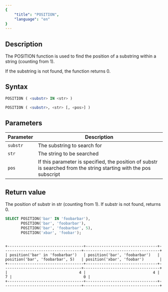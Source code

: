 ```yaml
---
{
    "title": "POSITION",
    "language": "en"
}
---
```


## Description

The POSITION function is used to find the position of a substring within a string (counting from 1).  

If the substring is not found, the function returns 0.

## Syntax

```sql
POSITION ( <substr> IN <str> )

POSITION ( <substr>, <str> [, <pos>] )
```

## Parameters

| Parameter | Description                                                                                |
| --------- | ------------------------------------------------------------------------------------------ |
| `substr`  | The substring to search for                                                                |
| `str`     | The string to be searched                                                                  |
| `pos`     | If this parameter is specified, the position of substr is searched from the string starting with the pos subscript |

## Return value

The position of substr in str (counting from 1).
If substr is not found, returns 0.

```sql
SELECT POSITION('bar' IN 'foobarbar'), 
       POSITION('bar', 'foobarbar'),
       POSITION('bar', 'foobarbar', 5),
       POSITION('xbar', 'foobar');
```

```text

+----------------------------------+--------------------------------+-----------------------------------+----------------------------------+
| position('bar' in 'foobarbar')   | position('bar', 'foobarbar')   | position('bar', 'foobarbar', 5)   | position('xbar', 'foobar')       |
+----------------------------------+--------------------------------+-----------------------------------+----------------------------------+
|                                4 |                              4 |                                 7 |                                0 |
+----------------------------------+--------------------------------+-----------------------------------+----------------------------------+
```
